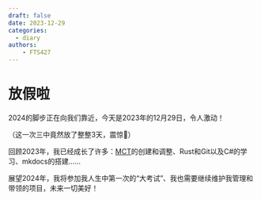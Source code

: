 ```yaml
---
draft: false
date: 2023-12-29
categories:
  - diary
authors:
    - FTS427
---
```


# 放假啦

2024的脚步正在向我们靠近，今天是2023年的12月29日，令人激动！

（这一次三中竟然放了整整3天，震惊🤯）

回顾2023年，我已经成长了许多：[MCT](https://github.com/QuantumLS-Studio/MathCentralTool)的创建和调整、Rust和Git以及C#的学习、mkdocs的搭建......

展望2024年，我将参加我人生中第一次的“大考试”、我也需要继续维护我管理和带领的项目，未来一切美好！
